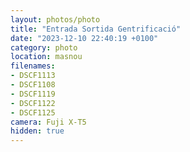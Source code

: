 ```yaml
---
layout: photos/photo
title: "Entrada Sortida Gentrificació"
date: "2023-12-10 22:40:19 +0100"
category: photo
location: masnou
filenames: 
- DSCF1113
- DSCF1108
- DSCF1119
- DSCF1122
- DSCF1125
camera: Fuji X-T5
hidden: true
---
```



